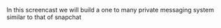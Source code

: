 In this screencast we will build a one to many private messaging system similar to that of snapchat
